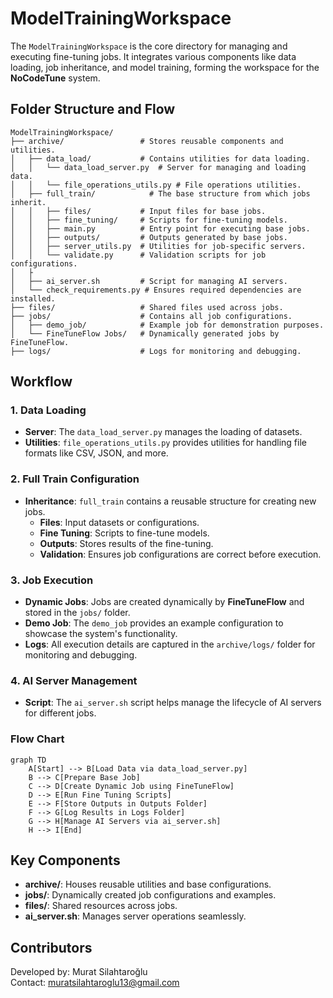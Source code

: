 # ModelTrainingWorkspace

The `ModelTrainingWorkspace` is the core directory for managing and executing fine-tuning jobs. It integrates various components like data loading, job inheritance, and model training, forming the workspace for the **NoCodeTune** system.

## Folder Structure and Flow

```
ModelTrainingWorkspace/
├── archive/                 # Stores reusable components and utilities.
│   ├── data_load/           # Contains utilities for data loading.
│   │   └── data_load_server.py  # Server for managing and loading data.
│   │   └── file_operations_utils.py # File operations utilities.
│   ├── full_train/            # The base structure from which jobs inherit.
│   │   ├── files/           # Input files for base jobs.
│   │   ├── fine_tuning/     # Scripts for fine-tuning models.
│   │   ├── main.py          # Entry point for executing base jobs.
│   │   ├── outputs/         # Outputs generated by base jobs.
│   │   ├── server_utils.py  # Utilities for job-specific servers.
│   │   └── validate.py      # Validation scripts for job configurations.
│   ├
│   ├── ai_server.sh         # Script for managing AI servers.
│   └── check_requirements.py # Ensures required dependencies are installed.
├── files/                   # Shared files used across jobs.
├── jobs/                    # Contains all job configurations.
│   ├── demo_job/            # Example job for demonstration purposes.
│   └── FineTuneFlow Jobs/   # Dynamically generated jobs by FineTuneFlow.
├── logs/                    # Logs for monitoring and debugging.
```

## Workflow

### 1. **Data Loading**
- **Server**: The `data_load_server.py` manages the loading of datasets.
- **Utilities**: `file_operations_utils.py` provides utilities for handling file formats like CSV, JSON, and more.

### 2. **Full Train Configuration**
- **Inheritance**: `full_train` contains a reusable structure for creating new jobs.
  - **Files**: Input datasets or configurations.
  - **Fine Tuning**: Scripts to fine-tune models.
  - **Outputs**: Stores results of the fine-tuning.
  - **Validation**: Ensures job configurations are correct before execution.

### 3. **Job Execution**
- **Dynamic Jobs**: Jobs are created dynamically by **FineTuneFlow** and stored in the `jobs/` folder.
- **Demo Job**: The `demo_job` provides an example configuration to showcase the system's functionality.
- **Logs**: All execution details are captured in the `archive/logs/` folder for monitoring and debugging.

### 4. **AI Server Management**
- **Script**: The `ai_server.sh` script helps manage the lifecycle of AI servers for different jobs.

### Flow Chart

```mermaid
graph TD
    A[Start] --> B[Load Data via data_load_server.py]
    B --> C[Prepare Base Job]
    C --> D[Create Dynamic Job using FineTuneFlow]
    D --> E[Run Fine Tuning Scripts]
    E --> F[Store Outputs in Outputs Folder]
    F --> G[Log Results in Logs Folder]
    G --> H[Manage AI Servers via ai_server.sh]
    H --> I[End]
```

## Key Components
- **archive/**: Houses reusable utilities and base configurations.
- **jobs/**: Dynamically created job configurations and examples.
- **files/**: Shared resources across jobs.
- **ai_server.sh**: Manages server operations seamlessly.


## Contributors
Developed by: Murat Silahtaroğlu  
Contact: [muratsilahtaroglu13@gmail.com](mailto:muratsilahtaroglu13@gmail.com)